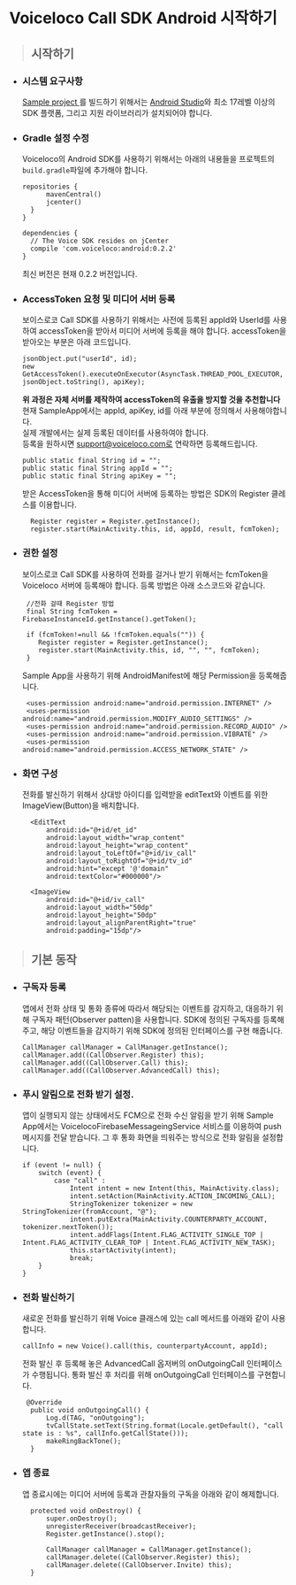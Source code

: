 # Voiceloco Call SDK Android 시작하기

> ## 시작하기

* ### 시스템 요구사항

  [Sample project ](https://github.com/VoicelocoSDK/voice-sample-android)를 빌드하기 위해서는 [Android Studio](https://developer.android.com/studio/index.html)와 최소 17레벨 이상의 SDK 플랫폼, 그리고 지원 라이브러리가 설치되어야 합니다.

* ### Gradle 설정 수정

  Voiceloco의 Android SDK를 사용하기 위해서는 아래의 내용들을 프로젝트의 `build.gradle`파일에 추가해야 합니다.

  ```
  repositories {
        mavenCentral()
        jcenter()
    }
  }

  dependencies {
    // The Voice SDK resides on jCenter
    compile 'com.voiceloco:android:0.2.2'
  }
  ```

  최신 버전은 현재 0.2.2 버전입니다.

* ### AccessToken 요청 및 미디어 서버 등록

  보이스로코 Call SDK를 사용하기 위해서는 사전에 등록된 appId와 UserId를 사용하여 accessToken을 받아서 미디어 서버에 등록을 해야 합니다. accessToken을 받아오는 부분은 아래 코드입니다.

  ```
  jsonObject.put("userId", id);
  new GetAccessToken().executeOnExecutor(AsyncTask.THREAD_POOL_EXECUTOR, jsonObject.toString(), apiKey);
  ```

  **위 과정은 자체 서버를 제작하여 accessToken의 유출을 방지할 것을 추천합니다** <br>
   현재 SampleApp에서는 appId, apiKey, id를 아래 부분에 정의해서 사용해야합니다. <br>
    실제 개발에서는 실제 등록된 데이터를 사용하여야 합니다. <br>
    등록을 원하시면 support@voiceloco.com로 연락하면 등록해드립니다. 
    ```
    public static final String id = "";
    public static final String appId = "";
    public static final String apiKey = "";
    ```

  받은 AccessToken을 통해 미디어 서버에 등록하는 방법은 SDK의 Register 클레스를 이용합니다.

  ```
    Register register = Register.getInstance();
    register.start(MainActivity.this, id, appId, result, fcmToken);
  ```

* ### 권한 설정

  보이스로코 Call SDK를 사용하여 전화를 걸거나 받기 위해서는 fcmToken을 Voiceloco 서버에 등록해야 합니다. 등록 방법은 아래 소스코드와 같습니다.

  ```
   //전화 걸때 Register 방법
   final String fcmToken = FirebaseInstanceId.getInstance().getToken();

   if (fcmToken!=null && !fcmToken.equals("")) {
      Register register = Register.getInstance();
      register.start(MainActivity.this, id, "", "", fcmToken);
   }
  ```

  Sample App을 사용하기 위해 AndroidManifest에 해당 Permission을 등록해줍니다.

  ```
   <uses-permission android:name="android.permission.INTERNET" />
   <uses-permission android:name="android.permission.MODIFY_AUDIO_SETTINGS" />
   <uses-permission android:name="android.permission.RECORD_AUDIO" />
   <uses-permission android:name="android.permission.VIBRATE" />
   <uses-permission android:name="android.permission.ACCESS_NETWORK_STATE" />
  ```

* ### 화면 구성

  전화를 발신하기 위해서 상대방 아이디를 입력받을 editText와 이벤트를 위한 ImageView\(Button\)을 배치합니다.

  ```
    <EditText
        android:id="@+id/et_id"
        android:layout_width="wrap_content"
        android:layout_height="wrap_content"
        android:layout_toLeftOf="@+id/iv_call"
        android:layout_toRightOf="@+id/tv_id"
        android:hint="except '@'domain"
        android:textColor="#000000"/>

    <ImageView
        android:id="@+id/iv_call"
        android:layout_width="50dp"
        android:layout_height="50dp"
        android:layout_alignParentRight="true"
        android:padding="15dp"/>
  ```
  
> ## 기본 동작

* ### 구독자 등록

  앱에서 전화 상태 및 통화 종류에 따라서 해당되는 이벤트를 감지하고, 대응하기 위해 구독자 패턴\(Observer patten\)을 사용합니다. SDK에 정의된 구독자를 등록해주고, 해당 이벤트들을 감지하기 위해 SDK에 정의된 인터페이스를 구현 해줍니다.

  ```
  CallManager callManager = CallManager.getInstance();
  callManager.add((CallObserver.Register) this);
  callManager.add((CallObserver.Call) this);
  callManager.add((CallObserver.AdvancedCall) this);
  ```

* ### 푸시 알림으로 전화 받기 설정.

  앱이 실행되지 않는 상태에서도 FCM으로 전화 수신 알림을 받기 위해 Sample App에서는 VoicelocoFirebaseMessageingService 서비스를 이용하여 push 메시지를 전달 받습니다. 그 후 통화 화면을 띄워주는 방식으로 전화 알림을 설정합니다.

  ```
  if (event != null) {
      switch (event) {
          case "call" :
              Intent intent = new Intent(this, MainActivity.class);
              intent.setAction(MainActivity.ACTION_INCOMING_CALL);
              StringTokenizer tokenizer = new StringTokenizer(fromAccount, "@");
              intent.putExtra(MainActivity.COUNTERPARTY_ACCOUNT, tokenizer.nextToken());
              intent.addFlags(Intent.FLAG_ACTIVITY_SINGLE_TOP | Intent.FLAG_ACTIVITY_CLEAR_TOP | Intent.FLAG_ACTIVITY_NEW_TASK);
              this.startActivity(intent);
              break;
      }
  }
  ```

* ### 전화 발신하기

  새로운 전화를 발신하기 위해 Voice 클래스에 있는 call 메서드를 아래와 같이 사용합니다.

  ```
  callInfo = new Voice().call(this, counterpartyAccount, appId);
  ```

  전화 발신 후 등록해 놓은 AdvancedCall 옵저버의 onOutgoingCall 인터페이스가 수행됩니다. 통화 발신 후 처리를 위해 onOutgoingCall 인터페이스를 구현합니다.

  ```
   @Override
    public void onOutgoingCall() {
        Log.d(TAG, "onOutgoing");
        tvCallState.setText(String.format(Locale.getDefault(), "call state is : %s", callInfo.getCallState()));
        makeRingBackTone();
    }
  ```
* ### 앱 종료

    앱 종료시에는 미디어 서버에 등록과 관찰자들의 구독을 아래와 같이 해제합니다.
  
    ```
      protected void onDestroy() {
          super.onDestroy();
          unregisterReceiver(broadcastReceiver);
          Register.getInstance().stop();
  
          CallManager callManager = CallManager.getInstance();
          callManager.delete((CallObserver.Register) this);
          callManager.delete((CallObserver.Invite) this);
      }
    ```


